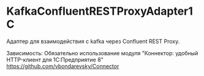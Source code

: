 # KafkaConfluentRESTProxyAdapter1C
Адаптер для взаимодействия с kafka через Confluent REST Proxy.

Зависимость:
Обязательно использование модуля "Коннектор: удобный HTTP-клиент для 1С:Предприятие 8" https://github.com/vbondarevsky/Connector
